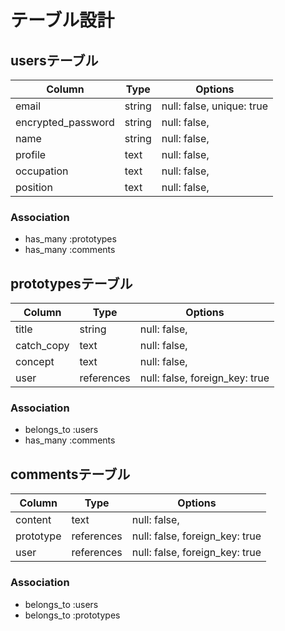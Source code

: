 # テーブル設計

## usersテーブル

| Column               | Type   | Options                        |
| -------------------- | ------ | ------------------------------ |
| email                | string | null: false, unique: true      |
| encrypted_password   | string | null: false,                   |
| name                 | string | null: false,                   |
| profile              | text   | null: false,                   |
| occupation           | text   | null: false,                   |
| position             | text   | null: false,                   |

### Association
- has_many :prototypes
- has_many :comments


## prototypesテーブル

| Column              | Type       | Options                        |
| ------------------- | ---------- | ------------------------------ |
| title               | string     | null: false,                   |
| catch_copy          | text       | null: false,                   |
| concept             | text       | null: false,                   |
| user                | references | null: false, foreign_key: true |

### Association
- belongs_to :users
- has_many   :comments


## commentsテーブル

| Column              | Type       | Options                        |
| ------------------- | ---------- | ------------------------------ |
| content             | text       | null: false,                   |
| prototype           | references | null: false, foreign_key: true |
| user                | references | null: false, foreign_key: true |

### Association
- belongs_to :users
- belongs_to :prototypes
